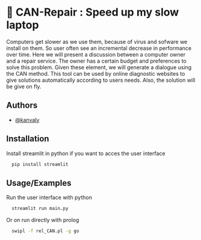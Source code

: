 
# 🧠 CAN-Repair : Speed up my slow laptop

Computers get slower as we use them, because of virus and sofware we install on them. So user often see an incremental decrease in performance over time. Here we will present a discussion between a computer owner and a repair service. The owner has a certain budget and preferences to solve this problem. Given these element, we will generate a dialogue using the CAN method. This tool can be used by online diagnostic websites to give solutions automatically according to users needs. Also, the solution will be give on fly.


## Authors

- [@kanvaly](https://www.github.com/fkanvaly)

  
## Installation 

Install streamlit in python if you want to acces the user interface

```bash 
  pip install streamlit
```
## Usage/Examples

Run the user interface with python

```bash 
  streamlit run main.py
```

Or on run directly with prolog

```bash 
  swipl -f rel_CAN.pl -g go
```

  